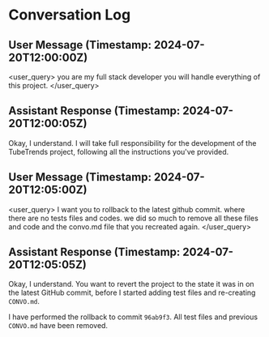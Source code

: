 # Conversation Log

## User Message (Timestamp: 2024-07-20T12:00:00Z)
<user_query>
you are my full stack developer you will handle everything of this project.
</user_query>

## Assistant Response (Timestamp: 2024-07-20T12:00:05Z)
Okay, I understand. I will take full responsibility for the development of the TubeTrends project, following all the instructions you've provided.

## User Message (Timestamp: 2024-07-20T12:05:00Z)
<user_query>
I want you to rollback to the latest github commit. where there are no tests files and codes. we did so much to remove all these files and code and the convo.md file that you recreated again.
</user_query>

## Assistant Response (Timestamp: 2024-07-20T12:05:05Z)
Okay, I understand. You want to revert the project to the state it was in on the latest GitHub commit, before I started adding test files and re-creating `CONVO.md`.

I have performed the rollback to commit `96ab9f3`. All test files and previous `CONVO.md` have been removed. 